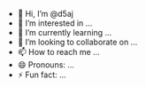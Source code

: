 - 👋 Hi, I’m @d5aj
- 👀 I’m interested in ...
- 🌱 I’m currently learning ...
- 💞️ I’m looking to collaborate on ...
- 📫 How to reach me ...
- 😄 Pronouns: ...
- ⚡ Fun fact: ...

<!---
d5aj/d5aj is a ✨ special ✨ repository because its `README.md` (this file) appears on your GitHub profile.
You can click the Preview link to take a look at your changes.
--->
